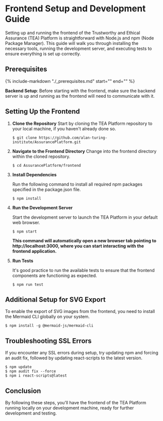 # Frontend Setup and Development Guide

Setting up and running the frontend of the Trustworthy and Ethical Assurance (TEA) Platform is straightforward with Node.js and npm (Node Package Manager). This guide will walk you through installing the necessary tools, running the development server, and executing tests to ensure everything is set up correctly.

## Prerequisites

{%
   include-markdown "./_prerequisites.md"
   start="<!--prerequisites-start-->"
   end="<!--prerequisites-end-->"
%}

**Backend Setup**: Before starting with the frontend, make sure the backend server is up and running as the frontend will need to communicate with it.

## Setting Up the Frontend

1. **Clone the Repository**
    Start by cloning the TEA Platform repository to your local machine, if you haven't already done so.

    ```shell
    $ git clone https://github.com/alan-turing-institute/AssurancePlatform.git
    ```

2. **Navigate to the Frontend Directory**
    Change into the frontend directory within the cloned repository.

    ```shell
    $ cd AssurancePlatform/frontend
    ```

3. **Install Dependencies**

    Run the following command to install all required npm packages specified in the package.json file.

    ```shell
    $ npm install
    ```

4. **Run the Development Server**

    Start the development server to launch the TEA Platform in your default web browser.

    ```shell
    $ npm start
    ```

    **This command will automatically open a new browser tab pointing to http://localhost:3000, where you can start interacting with the frontend application.**

5. **Run Tests**

    It's good practice to run the available tests to ensure that the frontend components are functioning as expected.

    ```shell
    $ npm run test
    ```

## Additional Setup for SVG Export

To enable the export of SVG images from the frontend, you need to install the Mermaid CLI globally on your system.

```shell
$ npm install -g @mermaid-js/mermaid-cli
```

## Troubleshooting SSL Errors

If you encounter any SSL errors during setup, try updating npm and forcing an audit fix, followed by updating react-scripts to the latest version.

```shell
$ npm update
$ npm audit fix --force
$ npm i react-scripts@latest
```

## Conclusion

By following these steps, you'll have the frontend of the TEA Platform running locally on your development machine, ready for further development and testing.
